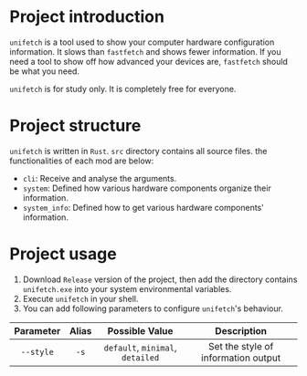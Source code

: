 # Project introduction

`unifetch` is a tool used to show your computer hardware configuration information. It slows than `fastfetch` and shows fewer information. If you need a tool to show off how advanced your devices are, `fastfetch` should be what you need.

`unifetch` is for study only. It is completely free for everyone.

# Project structure

`unifetch` is written in `Rust`. `src` directory contains all source files. the functionalities of each mod are below:

- `cli`: Receive and analyse the arguments.
- `system`: Defined how various hardware components organize their information.
- `system_info`: Defined how to get various hardware components' information.

# Project usage

1. Download `Release` version of the project, then add the directory contains `unifetch.exe` into your system environmental variables.
2. Execute `unifetch` in your shell.
3. You can add following parameters to configure `unifetch`'s behaviour.

| Parameter | Alias |          Possible Value          |             Description             |
|:---------:|:-----:|:--------------------------------:|:-----------------------------------:|
| `--style` | `-s`  | `default`, `minimal`, `detailed` | Set the style of information output |
